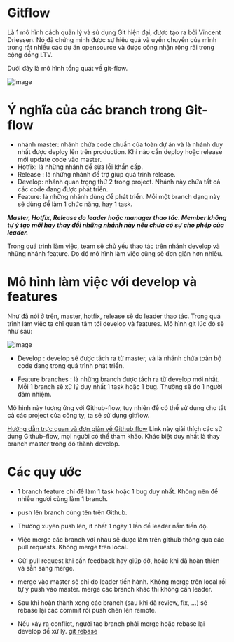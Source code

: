# Gitflow
Là 1 mô hình cách quản lý và sử dụng Git hiện đại, được tạo ra bởi Vincent Driessen. Nó đã chứng minh được sự hiệu quả và uyển chuyển của mình trong rất nhiều các dự án opensource và được công nhận rộng rãi trong cộng đồng LTV.
 
Dưới đây là mô hình tổng quát về git-flow.

![image](https://cloud.githubusercontent.com/assets/1412648/8957459/d0bf758c-3628-11e5-9ecf-e17438111ccc.png)

# Ý nghĩa của các branch trong Git-flow
* nhánh master: nhánh chứa code chuẩn của toàn dự án và là nhánh duy nhất được deploy lên trên production. Khi nào cần deploy hoặc release mới update code vào master.
* Hotfix: là những nhánh để sửa lỗi khẩn cấp.
* Release : là những nhánh để trợ giúp quá trình release.
* Develop: nhánh quan trọng thứ 2 trong project. Nhánh này chứa tất cả các code đang được phát triển.
* Feature: là những nhánh dùng để phát triển. Mỗi một branch dạng này sẽ dùng để làm 1 chức năng, hay 1 task.
 
**_Master, Hotfix, Release do leader hoặc manager thao tác. Member không tự ý tạo mới hay thay đổi những nhánh này nếu chưa có sự cho phép của leader._**
 
Trong quá trình làm việc, team sẽ chủ yếu thao tác trên nhánh develop và những nhánh feature. Do đó mô hình làm việc cũng sẽ đơn giản hơn nhiều.

# Mô hình làm việc với develop và features
Như đã nói ở trên, master, hotfix, release sẽ do leader thao tác. Trong quá trình làm việc ta chỉ quan tâm tới develop và features. Mô hình git lúc đó sẽ như sau:
 
![image](https://cloud.githubusercontent.com/assets/1412648/8957576/899d9a52-3629-11e5-8b25-92b0ffe9e7db.png)

* Develop : develop sẽ được tách ra từ master, và là nhánh chứa toàn bộ code đang trong quá trình phát triển.
 
* Feature branches : là những branch được tách ra từ develop mới nhất. Mỗi 1 branch sẽ xử lý duy nhất 1 task hoặc 1 bug. Thường sẽ do 1 người đảm nhiệm.
 
Mô hình này tương ứng với Github-flow, tuy nhiên để có thể sử dụng cho tất cả các project của công ty, ta sẽ sử dụng gitflow.
 
[Hướng dẫn trực quan và đơn giản về Github flow](https://guides.github.com/introduction/flow/)
 Link này giải thích các sử dụng Github-flow, mọi người có thể tham khảo. Khác biệt duy nhất là thay branch master trong đó thành develop.

# Các quy ước
* 1 branch feature chỉ để làm 1 task hoặc 1 bug duy nhất. Không nên để nhiều người cùng làm 1 branch.
 
* push lên branch cùng tên trên Github.
 
* Thường xuyên push lên, ít nhất 1 ngày 1 lần để leader nắm tiến độ.
 
* Việc merge các branch với nhau sẽ được làm trên github thông qua các pull requests. Không merge trên local.
 
* Gửi pull request khi cần feedback hay giúp đỡ, hoặc khi đã hoàn thiện và sẵn sàng merge.

* merge vào master sẽ chỉ do leader tiến hành. Không merge trên local rồi tự ý push vào master. merge các branch khác thì không cần leader.
 
* Sau khi hoàn thành xong các branch (sau khi đã review, fix, …) sẽ rebase lại các commit rồi push chèn lên remote.
 
* Nếu xảy ra conflict, người tạo branch phải merge hoặc rebase lại develop để xử lý.
[git rebase]()
